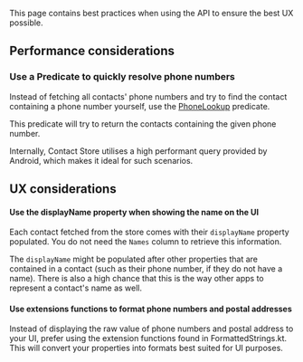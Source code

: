 This page contains best practices when using the API to ensure the best UX possible.

## Performance considerations

### Use a Predicate to quickly resolve phone numbers

Instead of fetching all contacts' phone numbers and try to find the contact containing a phone
number yourself, use the [PhoneLookup]() predicate.

This predicate will try to return the contacts containing the given phone number.

Internally, Contact Store utilises a high performant query provided by Android, which makes it ideal
for such scenarios.

## UX considerations

#### Use the displayName property when showing the name on the UI

Each contact fetched from the store comes with their `displayName` property populated. You do not
need the `Names` column to retrieve this information.

The `displayName` might be populated after other properties that are contained in a contact (such as
their phone number, if they do not have a name). There is also a high chance that this is the way
other apps to represent a contact's name as well.

#### Use extensions functions to format phone numbers and postal addresses

Instead of displaying the raw value of phone numbers and postal address to your UI, prefer using the
extension functions found in FormattedStrings.kt. This will convert your properties into formats
best suited for UI purposes.